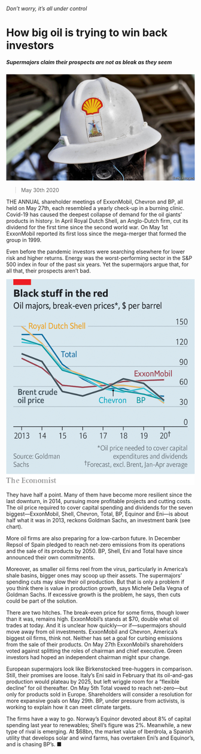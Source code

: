 ###### Don’t worry, it’s all under control

# How big oil is trying to win back investors 

##### Supermajors claim their prospects are not as bleak as they seem 

![image](images/20200530_WBP504.jpg) 

> May 30th 2020 

THE ANNUAL shareholder meetings of ExxonMobil, Chevron and BP, all held on May 27th, each resembled a yearly check-up in a burning clinic. Covid-19 has caused the deepest collapse of demand for the oil giants’ products in history. In April Royal Dutch Shell, an Anglo-Dutch firm, cut its dividend for the first time since the second world war. On May 1st ExxonMobil reported its first loss since the mega-merger that formed the group in 1999.

Even before the pandemic investors were searching elsewhere for lower risk and higher returns. Energy was the worst-performing sector in the S&amp;P 500 index in four of the past six years. Yet the supermajors argue that, for all that, their prospects aren’t bad.

![image](images/20200530_WBC748.png) 


They have half a point. Many of them have become more resilient since the last downturn, in 2014, pursuing more profitable projects and cutting costs. The oil price required to cover capital spending and dividends for the seven biggest—ExxonMobil, Shell, Chevron, Total, BP, Equinor and Eni—is about half what it was in 2013, reckons Goldman Sachs, an investment bank (see chart).

More oil firms are also preparing for a low-carbon future. In December Repsol of Spain pledged to reach net-zero emissions from its operations and the sale of its products by 2050. BP, Shell, Eni and Total have since announced their own commitments.

Moreover, as smaller oil firms reel from the virus, particularly in America’s shale basins, bigger ones may scoop up their assets. The supermajors’ spending cuts may slow their oil production. But that is only a problem if you think there is value in production growth, says Michele Della Vegna of Goldman Sachs. If excessive growth is the problem, he says, then cuts could be part of the solution.

There are two hitches. The break-even price for some firms, though lower than it was, remains high. ExxonMobil’s stands at $70, double what oil trades at today. And it is unclear how quickly—or if—supermajors should move away from oil investments. ExxonMobil and Chevron, America’s biggest oil firms, think not. Neither has set a goal for curbing emissions from the sale of their products. On May 27th ExxonMobil’s shareholders voted against splitting the roles of chairman and chief executive. Green investors had hoped an independent chairman might spur change.

European supermajors look like Birkenstocked tree-huggers in comparison. Still, their promises are loose. Italy’s Eni said in February that its oil-and-gas production would plateau by 2025, but left wriggle room for a “flexible decline” for oil thereafter. On May 5th Total vowed to reach net-zero—but only for products sold in Europe. Shareholders will consider a resolution for more expansive goals on May 29th. BP, under pressure from activists, is working to explain how it can meet climate targets.

The firms have a way to go. Norway’s Equinor devoted about 8% of capital spending last year to renewables; Shell’s figure was 2%. Meanwhile, a new type of rival is emerging. At $68bn, the market value of Iberdrola, a Spanish utility that develops solar and wind farms, has overtaken Eni’s and Equinor’s, and is chasing BP’s. ■

